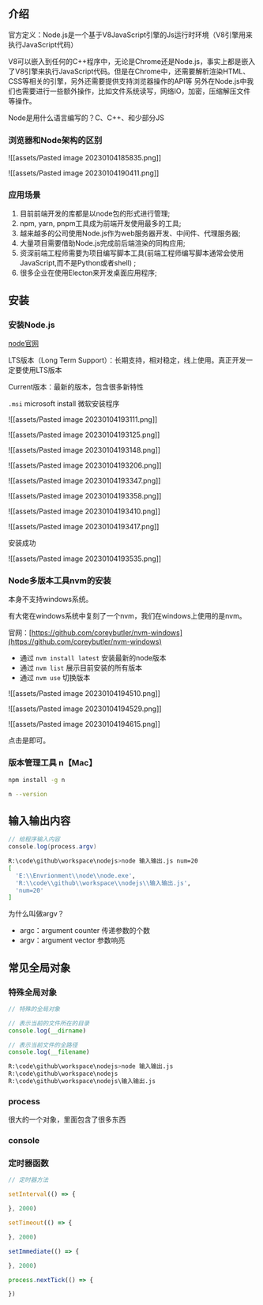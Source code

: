 ## 介绍

官方定义：Node.js是一个基于V8JavaScript引擎的Js运行时环境（V8引擎用来执行JavaScript代码）

V8可以嵌入到任何的C++程序中，无论是Chrome还是Node.js，事实上都是嵌入了V8引擎来执行JavaScript代码。但是在Chrome中，还需要解析渲染HTML、CSS等相关的引擎，另外还需要提供支持浏览器操作的API等
另外在Node.js中我们也需要进行一些额外操作，比如文件系统读写，网络IO，加密，压缩解压文件等操作。

Node是用什么语言编写的？C、C++、和少部分JS

### 浏览器和Node架构的区别

![[assets/Pasted image 20230104185835.png]]

![[assets/Pasted image 20230104190411.png]]


### 应用场景

1. 目前前端开发的库都是以node包的形式进行管理;
2. npm, yarn, pnpm工具成为前端开发使用最多的工具;
3. 越来越多的公司使用Node.js作为web服务器开发、中间件、代理服务器;
4. 大量项目需要借助Node.js完成前后端渲染的同构应用;
5. 资深前端工程师需要为项目编写脚本工具(前端工程师编写脚本通常会使用JavaScript,而不是Python或者shell) ;
6. 很多企业在使用Electon来开发桌面应用程序;

## 安装

### 安装Node.js

[node官网](https://nodejs.org/en/)

LTS版本（Long Term Support）：长期支持，相对稳定，线上使用。真正开发一定要使用LTS版本

Current版本：最新的版本，包含很多新特性

`.msi` microsoft install 微软安装程序

![[assets/Pasted image 20230104193111.png]]

![[assets/Pasted image 20230104193125.png]]

![[assets/Pasted image 20230104193148.png]]

![[assets/Pasted image 20230104193206.png]]

![[assets/Pasted image 20230104193347.png]]

![[assets/Pasted image 20230104193358.png]]

![[assets/Pasted image 20230104193410.png]]

![[assets/Pasted image 20230104193417.png]]

安装成功

![[assets/Pasted image 20230104193535.png]]

### Node多版本工具nvm的安装

本身不支持windows系统。

有大佬在windows系统中复刻了一个nvm，我们在windows上使用的是nvm。

官网：[https://github.com/coreybutler/nvm-windows](https://github.com/coreybutler/nvm-windows)

- 通过 `nvm install latest` 安装最新的node版本
- 通过 `nvm list` 展示目前安装的所有版本
- 通过 `nvm use` 切换版本

![[assets/Pasted image 20230104194510.png]]

![[assets/Pasted image 20230104194529.png]]

![[assets/Pasted image 20230104194615.png]]

点击是即可。


### 版本管理工具 n【Mac】

```bash
npm install -g n

n --version
```

## 输入输出内容

```java
// 给程序输入内容
console.log(process.argv)
```

```bash
R:\code\github\workspace\nodejs>node 输入输出.js num=20
[
  'E:\\Envrionment\\node\\node.exe',
  'R:\\code\\github\\workspace\\nodejs\\输入输出.js',
  'num=20'
]
```

为什么叫做argv？

- argc：argument counter 传递参数的个数
- argv：argument vector 参数响亮

## 常见全局对象

### 特殊全局对象
```js
// 特殊的全局对象

// 表示当前的文件所在的目录
console.log(__dirname)

// 表示当前文件的全路径
console.log(__filename)
```

```bash
R:\code\github\workspace\nodejs>node 输入输出.js
R:\code\github\workspace\nodejs
R:\code\github\workspace\nodejs\输入输出.js
```

### process


很大的一个对象，里面包含了很多东西


### console


### 定时器函数

```js
// 定时器方法

setInterval(() => {

}, 2000)

setTimeout(() => {

}, 2000)

setImmediate(() => {

}, 2000)

process.nextTick(() => {

})
```



